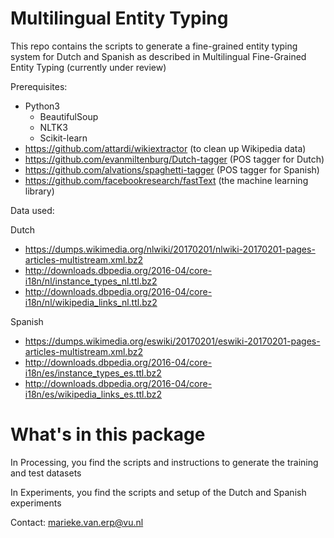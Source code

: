 Multilingual Entity Typing 
====================

This repo contains the scripts to generate a fine-grained entity typing system for Dutch and Spanish as described in Multilingual Fine-Grained Entity Typing (currently under review) 

Prerequisites:
* Python3
	* BeautifulSoup 
	* NLTK3 
	* Scikit-learn 
* https://github.com/attardi/wikiextractor (to clean up Wikipedia data)
* https://github.com/evanmiltenburg/Dutch-tagger (POS tagger for Dutch)
* https://github.com/alvations/spaghetti-tagger (POS tagger for Spanish) 
* https://github.com/facebookresearch/fastText (the machine learning library) 

Data used:

Dutch 
* https://dumps.wikimedia.org/nlwiki/20170201/nlwiki-20170201-pages-articles-multistream.xml.bz2
* http://downloads.dbpedia.org/2016-04/core-i18n/nl/instance_types_nl.ttl.bz2
* http://downloads.dbpedia.org/2016-04/core-i18n/nl/wikipedia_links_nl.ttl.bz2

Spanish
* https://dumps.wikimedia.org/eswiki/20170201/eswiki-20170201-pages-articles-multistream.xml.bz2
* http://downloads.dbpedia.org/2016-04/core-i18n/es/instance_types_es.ttl.bz2
* http://downloads.dbpedia.org/2016-04/core-i18n/es/wikipedia_links_es.ttl.bz2


What's in this package
==================

In Processing, you find the scripts and instructions to generate the training and test datasets 

In Experiments, you find the scripts and setup of the Dutch and Spanish experiments



Contact: marieke.van.erp@vu.nl 
